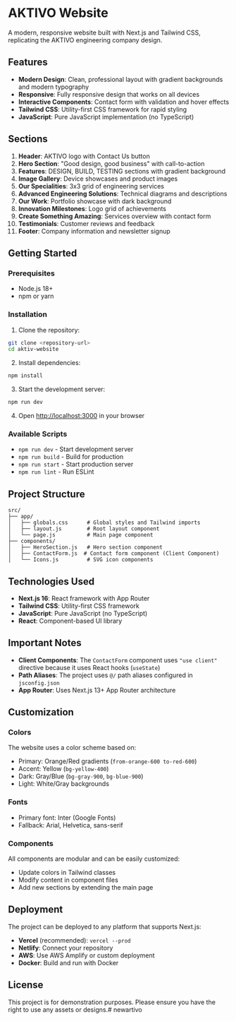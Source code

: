 # AKTIVO Website

A modern, responsive website built with Next.js and Tailwind CSS, replicating the AKTIVO engineering company design.

## Features

- **Modern Design**: Clean, professional layout with gradient backgrounds and modern typography
- **Responsive**: Fully responsive design that works on all devices
- **Interactive Components**: Contact form with validation and hover effects
- **Tailwind CSS**: Utility-first CSS framework for rapid styling
- **JavaScript**: Pure JavaScript implementation (no TypeScript)

## Sections

1. **Header**: AKTIVO logo with Contact Us button
2. **Hero Section**: "Good design, good business" with call-to-action
3. **Features**: DESIGN, BUILD, TESTING sections with gradient background
4. **Image Gallery**: Device showcases and product images
5. **Our Specialities**: 3x3 grid of engineering services
6. **Advanced Engineering Solutions**: Technical diagrams and descriptions
7. **Our Work**: Portfolio showcase with dark background
8. **Innovation Milestones**: Logo grid of achievements
9. **Create Something Amazing**: Services overview with contact form
10. **Testimonials**: Customer reviews and feedback
11. **Footer**: Company information and newsletter signup

## Getting Started

### Prerequisites

- Node.js 18+ 
- npm or yarn

### Installation

1. Clone the repository:
```bash
git clone <repository-url>
cd aktiv-website
```

2. Install dependencies:
```bash
npm install
```

3. Start the development server:
```bash
npm run dev
```

4. Open [http://localhost:3000](http://localhost:3000) in your browser

### Available Scripts

- `npm run dev` - Start development server
- `npm run build` - Build for production
- `npm run start` - Start production server
- `npm run lint` - Run ESLint

## Project Structure

```
src/
├── app/
│   ├── globals.css      # Global styles and Tailwind imports
│   ├── layout.js        # Root layout component
│   └── page.js          # Main page component
├── components/
│   ├── HeroSection.js   # Hero section component
│   ├── ContactForm.js  # Contact form component (Client Component)
│   └── Icons.js         # SVG icon components
```

## Technologies Used

- **Next.js 16**: React framework with App Router
- **Tailwind CSS**: Utility-first CSS framework
- **JavaScript**: Pure JavaScript (no TypeScript)
- **React**: Component-based UI library

## Important Notes

- **Client Components**: The `ContactForm` component uses `"use client"` directive because it uses React hooks (`useState`)
- **Path Aliases**: The project uses `@/` path aliases configured in `jsconfig.json`
- **App Router**: Uses Next.js 13+ App Router architecture

## Customization

### Colors
The website uses a color scheme based on:
- Primary: Orange/Red gradients (`from-orange-600 to-red-600`)
- Accent: Yellow (`bg-yellow-400`)
- Dark: Gray/Blue (`bg-gray-900`, `bg-blue-900`)
- Light: White/Gray backgrounds

### Fonts
- Primary font: Inter (Google Fonts)
- Fallback: Arial, Helvetica, sans-serif

### Components
All components are modular and can be easily customized:
- Update colors in Tailwind classes
- Modify content in component files
- Add new sections by extending the main page

## Deployment

The project can be deployed to any platform that supports Next.js:

- **Vercel** (recommended): `vercel --prod`
- **Netlify**: Connect your repository
- **AWS**: Use AWS Amplify or custom deployment
- **Docker**: Build and run with Docker

## License

This project is for demonstration purposes. Please ensure you have the right to use any assets or designs.#   n e w a r t i v o  
 